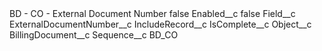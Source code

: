 <?xml version="1.0" encoding="UTF-8"?>
<CustomMetadata xmlns="http://soap.sforce.com/2006/04/metadata" xmlns:xsi="http://www.w3.org/2001/XMLSchema-instance" xmlns:xsd="http://www.w3.org/2001/XMLSchema">
    <label>BD - CO - External Document Number</label>
    <protected>false</protected>
    <values>
        <field>Enabled__c</field>
        <value xsi:type="xsd:boolean">false</value>
    </values>
    <values>
        <field>Field__c</field>
        <value xsi:type="xsd:string">ExternalDocumentNumber__c</value>
    </values>
    <values>
        <field>IncludeRecord__c</field>
        <value xsi:type="xsd:string">IsComplete__c</value>
    </values>
    <values>
        <field>Object__c</field>
        <value xsi:type="xsd:string">BillingDocument__c</value>
    </values>
    <values>
        <field>Sequence__c</field>
        <value xsi:type="xsd:string">BD_CO</value>
    </values>
</CustomMetadata>
